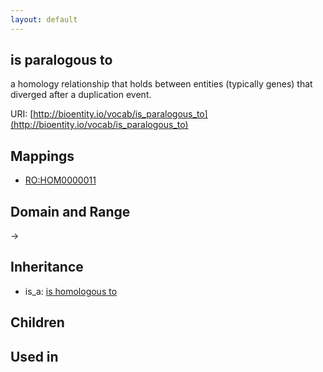 ```yaml
---
layout: default
---
```


## is paralogous to


a homology relationship that holds between entities (typically genes) that diverged after a duplication event.

URI: [http://bioentity.io/vocab/is_paralogous_to](http://bioentity.io/vocab/is_paralogous_to)
## Mappings

 * [RO:HOM0000011](http://purl.obolibrary.org/obo/RO_HOM0000011)

## Domain and Range

 -> 

## Inheritance

 *  is_a: [is homologous to](is_homologous_to.html)

## Children


## Used in

